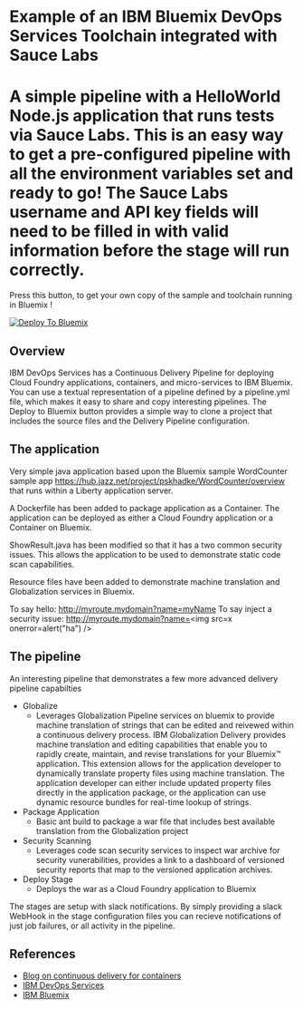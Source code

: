 # Example of an IBM Bluemix DevOps Services Toolchain integrated with Sauce Labs

# A simple pipeline with a HelloWorld Node.js application that runs tests via Sauce Labs. This is an easy way to get a pre-configured pipeline with all the environment variables set and ready to go! The Sauce Labs username and API key fields will need to be filled in with valid information before the stage will run correctly.

Press this button, to get your own copy of the sample and toolchain running in Bluemix !

[![Deploy To Bluemix](https://bluemix.net/deploy/button.png)](https://dev01.hub.jazz.net/deploy/index.html?repository=https://github.com/hmagph/secure-foundry-with-saucelabs)

## Overview 
IBM DevOps Services has a Continuous Delivery Pipeline for deploying Cloud Foundry applications, containers, and micro-services to IBM Bluemix. You can use a textual representation of a pipeline defined by a pipeline.yml file, which makes it easy to share and copy interesting pipelines. The Deploy to Bluemix button provides a simple way to clone a project that includes the source files and the Delivery Pipeline configuration. 

## The application 
Very simple java application based upon the Bluemix sample WordCounter sample app https://hub.jazz.net/project/pskhadke/WordCounter/overview that runs within a Liberty application server.  

A Dockerfile has been added to package application as a Container.  The application can be deployed as either a Cloud Foundry application or a Container on Bluemix.  

ShowResult.java has been modified so that it has a two common security issues.  This allows the application to be used to demonstrate static code scan capabilities.  

Resource files have been added to demonstrate machine translation and Globalization services in Bluemix.

To say hello: http://myroute.mydomain?name=myName
To say inject a security issue: http://myroute.mydomain?name=<img src=x onerror=alert("ha") />

## The pipeline 
An interesting pipeline that demonstrates a few more advanced delivery pipeline capabilties 

- Globalize 
    + Leverages Globalization Pipeline services on bluemix to provide machine translation of strings that can be edited and reivewed within a continuous delivery process.  IBM Globalization Delivery provides machine translation and editing capabilities that enable you to rapidly create, maintain, and revise translations for your Bluemix™ application. This extension allows for the application developer to dynamically translate property files using machine translation. The application developer can either include updated property files directly in the application package, or the application can use dynamic resource bundles for real-time lookup of strings.  
- Package Application
    + Basic ant build to package a war file that includes best available translation from the Globalization project 
- Security Scanning
    + Leverages code scan security services to inspect war archive for security vunerabilities, provides a link to a dashboard of versioned security reports that map to the versioned application archives.  
- Deploy Stage
    + Deploys the war as a Cloud Foundry application to Bluemix 

The stages are setup with slack notifications.  By simply providing a slack WebHook in the stage configuration files you can recieve notifications of just job failures, or all activity in the pipeline.  

## References 
- [Blog on continuous delivery for containers](https://developer.ibm.com/bluemix/docs/set-up-continuous-delivery-ibm-containers/)
- [IBM DevOps Services](http://hub.jazz.net)
- [IBM Bluemix](http://bluemix.net)
